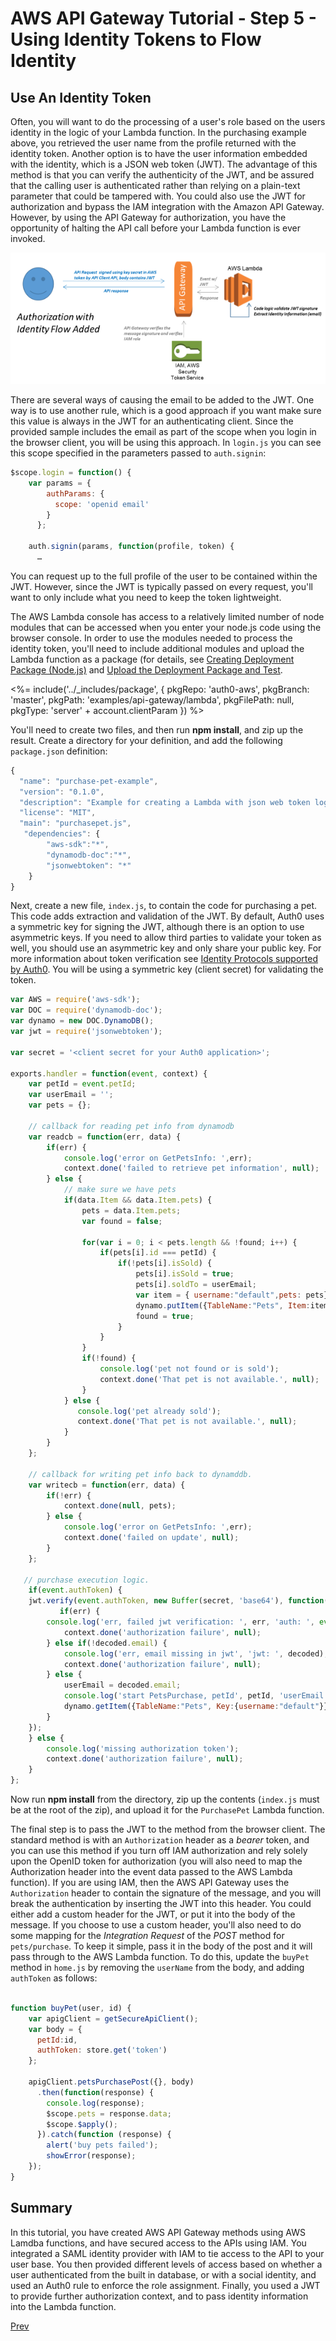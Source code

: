 # AWS API Gateway Tutorial - Step 5 - Using Identity Tokens to Flow Identity

## Use An Identity Token
Often, you will want to do the processing of a user's role based on the users identity in the logic of your Lambda function. In the purchasing example above, you retrieved the user name from the profile returned with the identity token. Another option is to have the user information embedded with the identity, which is a JSON web token (JWT). The advantage of this method is that you can verify the authenticity of the JWT, and be assured that the calling user is authenticated rather than relying on a plain-text parameter that could be tampered with. You could also use the JWT for authorization and bypass the IAM integration with the Amazon API Gateway. However, by using the API Gateway for authorization, you have the opportunity of halting the API call before your Lambda function is ever invoked.

![](/media/articles/integrations/aws-api-gateway/identity-flow.png)

There are several ways of causing the email to be added to the JWT. One way is to use another rule, which is a good approach if you want make sure this value is always in the JWT for an authenticating client. Since the provided sample includes the email as part of the scope when you login in the browser client, you will be using this approach. In `login.js` you can see this scope specified in the parameters passed to `auth.signin`:

```js
$scope.login = function() {
    var params = {
        authParams: {
          scope: 'openid email' 
        }
      };

    auth.signin(params, function(profile, token) {
      … 
```

You can request up to the full profile of the user to be contained within the JWT. However, since the JWT is typically passed on every request, you'll want to only include what you need to keep the token lightweight.

The AWS Lambda console has access to a relatively limited number of node modules that can be accessed when you enter your node.js code using the browser console. In order to use the modules needed to process the identity token, you'll need to include additional modules and upload the Lambda function as a package (for details, see [Creating Deployment Package (Node.js)](http://docs.aws.amazon.com/lambda/latest/dg/nodejs-create-deployment-pkg.html) and [Upload the Deployment Package and Test](http://docs.aws.amazon.com/lambda/latest/dg/walkthrough-s3-events-adminuser-create-test-function-upload-zip-test.html).

<%= include('../_includes/package', {
  pkgRepo: 'auth0-aws',
  pkgBranch: 'master',
  pkgPath: 'examples/api-gateway/lambda',
  pkgFilePath: null,
  pkgType: 'server' + account.clientParam
}) %>

You'll need to create two files, and then run **npm install**, and zip up the result. Create a directory for your definition, and add the following `package.json` definition:

```js
{
  "name": "purchase-pet-example",
  "version": "0.1.0",
  "description": "Example for creating a Lambda with json web token logic",
  "license": "MIT",
  "main": "purchasepet.js",
   "dependencies": {
        "aws-sdk":"*",
        "dynamodb-doc":"*",
        "jsonwebtoken": "*"
    }
}
```

Next, create a new file, `index.js`, to contain the code for purchasing a pet. This code adds extraction and validation of the JWT. By default, Auth0 uses a symmetric key for signing the JWT, although there is an option to use asymmetric keys. If you need to allow third parties to validate your token as well, you should use an asymmetric key and only share your public key. For more information about token verification see [Identity Protocols supported by Auth0](https://auth0.com/docs/protocols). You will be using a symmetric key (client secret) for validating the token.


```js
var AWS = require('aws-sdk');
var DOC = require('dynamodb-doc');
var dynamo = new DOC.DynamoDB();
var jwt = require('jsonwebtoken');

var secret = '<client secret for your Auth0 application>';

exports.handler = function(event, context) {
    var petId = event.petId;
    var userEmail = '';
    var pets = {};

    // callback for reading pet info from dynamodb
    var readcb = function(err, data) {
        if(err) {
            console.log('error on GetPetsInfo: ',err);
            context.done('failed to retrieve pet information', null);
        } else {
            // make sure we have pets
            if(data.Item && data.Item.pets) {
                pets = data.Item.pets;
                var found = false;
                
                for(var i = 0; i < pets.length && !found; i++) {
                    if(pets[i].id === petId) {
                        if(!pets[i].isSold) {
                            pets[i].isSold = true;
                            pets[i].soldTo = userEmail;
                            var item = { username:"default",pets: pets};
                            dynamo.putItem({TableName:"Pets", Item:item}, writecb);
                            found = true;
                        }
                    }
                }
                if(!found) {
                    console.log('pet not found or is sold');
                    context.done('That pet is not available.', null);
                }
            } else {
               console.log('pet already sold');
               context.done('That pet is not available.', null);           
            }
        }
    };

    // callback for writing pet info back to dynamddb.
    var writecb = function(err, data) {
        if(!err) {
            context.done(null, pets);
        } else {
            console.log('error on GetPetsInfo: ',err);
            context.done('failed on update', null);
        }
    };

   // purchase execution logic.
    if(event.authToken) {
    jwt.verify(event.authToken, new Buffer(secret, 'base64'), function(err, decoded) {
           if(err) {
        console.log('err, failed jwt verification: ', err, 'auth: ', event.authToken);
            context.done('authorization failure', null);
        } else if(!decoded.email) {
            console.log('err, email missing in jwt', 'jwt: ', decoded);
            context.done('authorization failure', null);
        } else {
            userEmail = decoded.email;
            console.log('start PetsPurchase, petId', petId, 'userEmail:', userEmail);
            dynamo.getItem({TableName:"Pets", Key:{username:"default"}}, readcb);
        }
    });
    } else {
        console.log('missing authorization token');
        context.done('authorization failure', null);
    }
};
```

Now run **npm install** from the directory, zip up the contents (`index.js` must be at the root of the zip), and upload it for the `PurchasePet` Lambda function.

The final step is to pass the JWT to the method from the browser client. The standard method is with an `Authorization` header as a *bearer* token, and you can use this method if you turn off IAM authorization and rely solely upon the OpenID token for authorization (you will also need to map the Authorization header into the event data passed to the AWS Lambda function). If you are using IAM, then the AWS API Gateway uses the `Authorization` header to contain the signature of the message, and you will break the authentication by inserting the JWT into this header. You could either add a custom header for the JWT, or put it into the body of the message. If you choose to use a custom header, you'll also need to do some mapping for the *Integration Request* of the *POST* method for `pets/purchase`. To keep it simple, pass it in the body of the post and it will pass through to the AWS Lambda function. To do this, update the `buyPet` method in `home.js` by removing the `userName` from the body, and adding `authToken` as follows:

```js

function buyPet(user, id) {
    var apigClient = getSecureApiClient();
    var body = {
      petId:id, 
      authToken: store.get('token')
    };

    apigClient.petsPurchasePost({}, body)
      .then(function(response) {
        console.log(response);
        $scope.pets = response.data;
        $scope.$apply();
      }).catch(function (response) {
        alert('buy pets failed');
        showError(response);
    });
}
```

## Summary
In this tutorial, you have created AWS API Gateway methods using AWS Lamdba functions, and have secured access to the APIs using IAM. You integrated a SAML identity provider with IAM to tie access to the API to your user base. You then provided different levels of access based on whether a user authenticated from the built in database, or with a social identity, and used an Auth0 rule to enforce the role assignment. Finally, you used a JWT to provide further authorization context, and to pass identity information into the Lambda function.

[Prev](/integrations/aws-api-gateway-4)
